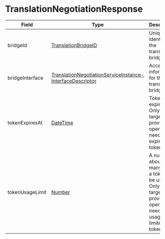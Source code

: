 # TranslationNegotiationResponse

Field | Type | Description
--- | --- | --- 
bridgeId | [TranslationBridgeID](../primitives.md#translationbridgeid) | Unique identifier of the translation bridge.
bridgeInterface | [TranslationNegotiationServiceInstance- InterfaceDescriptor](../data-models/translation-negotiation-service-instance-interface-descriptor.md) |Access information for the translation bridge.
tokenExpiresAt | [DateTime](../primitives.md#datetime) | Token expiry date. Only filled if target provider’s operation needs an expirable token.
tokenUsageLimit | [Number](../primitives.md#number) | A number about how many times a token can be used. Only filled if target provider’s operation needs a usage limited token.